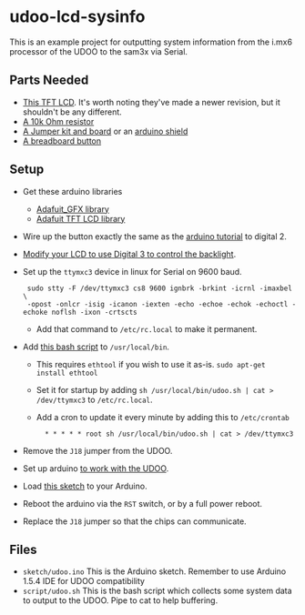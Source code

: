 udoo-lcd-sysinfo
================

This is an example project for outputting system information from the i.mx6 processor of the UDOO to the sam3x via Serial.

## Parts Needed ##

 * [This TFT LCD](http://www.adafruit.com/products/376). It's worth noting they've made a newer revision, but it shouldn't be any different.
 * [A 10k Ohm resistor](http://www.radioshack.com/product/index.jsp?productId=2062347)
 * [A Jumper kit and board](http://www.radioshack.com/product/index.jsp?productId=18761926) or an [arduino shield](http://www.adafruit.com/products/51)
 * [A breadboard button](http://bit.ly/1eONbBk)

## Setup ##

 * Get these arduino libraries
    * [Adafuit_GFX library](https://github.com/adafruit/Adafruit-GFX-Library)
    * [Adafuit TFT LCD library](https://github.com/adafruit/TFTLCD-Library)
 * Wire up the button exactly the same as the [arduino tutorial](http://www.arduino.cc/en/Tutorial/Switch#.UxVG7PldUkA) to digital 2.
 * [Modify your LCD to use Digital 3 to control the backlight](http://learn.adafruit.com/2-8-tft-touch-shield/controlling-the-backlight).
 * Set up the ``ttymxc3`` device in linux for Serial on 9600 baud.

        sudo stty -F /dev/ttymxc3 cs8 9600 ignbrk -brkint -icrnl -imaxbel \
        -opost -onlcr -isig -icanon -iexten -echo -echoe -echok -echoctl -echoke noflsh -ixon -crtscts

    * Add that command to ``/etc/rc.local`` to make it permanent.

 * Add [this bash script](https://github.com/myoung34/udoo-lcd-sysinfo/blob/master/script/udoo.sh) to ``/usr/local/bin``.
    * This requires ``ethtool`` if you wish to use it as-is. ``sudo apt-get install ethtool``
    * Set it for startup by adding ``sh /usr/local/bin/udoo.sh | cat > /dev/ttymxc3`` to ``/etc/rc.local``.
    * Add a cron to update it every minute by adding this to ``/etc/crontab``

            * * * * * root sh /usr/local/bin/udoo.sh | cat > /dev/ttymxc3

 * Remove the ``J18`` jumper from the UDOO.
 * Set up arduino [to work with the UDOO](http://www.udoo.org/downloads/).
 * Load [this sketch](https://github.com/myoung34/udoo-lcd-sysinfo/blob/master/sketch/udoo.ino) to your Arduino.
 * Reboot the arduino via the ``RST`` switch, or by a full power reboot. 
 * Replace the ``J18`` jumper so that the chips can communicate.

## Files ##

 * ``sketch/udoo.ino`` This is the Arduino sketch. Remember to use Arduino 1.5.4 IDE for UDOO compatibility
 * ``script/udoo.sh`` This is the bash script which collects some system data to output to the UDOO. Pipe to cat to help buffering.

